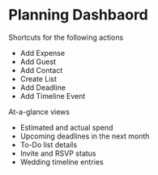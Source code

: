 # Planning Dashbaord

Shortcuts for the following actions
* Add Expense
* Add Guest
* Add Contact
* Create List
* Add Deadline
* Add Timeline Event

At-a-glance views
* Estimated and actual spend
* Upcoming deadlines in the next month
* To-Do list details
* Invite and RSVP status
* Wedding timeline entries
